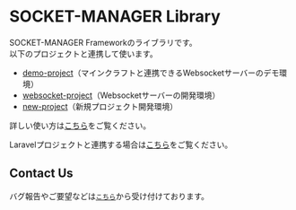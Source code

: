 # SOCKET-MANAGER Library
SOCKET-MANAGER Frameworkのライブラリです。<br />
以下のプロジェクトと連携して使います。<br />

<ul>
    <li><a href="https://github.com/socket-manager/demo-project">demo-project</a>（マインクラフトと連携できるWebsocketサーバーのデモ環境）</li>
    <li><a href="https://github.com/socket-manager/websocket-project">websocket-project</a>（Websocketサーバーの開発環境）</li>
    <li><a href="https://github.com/socket-manager/new-project">new-project</a>（新規プロジェクト開発環境）</li>
</ul>

詳しい使い方は<a href="https://socket-manager.github.io/document/">こちら</a>をご覧ください。<br />

Laravelプロジェクトと連携する場合は<a href="https://socket-manager.github.io/document/laravel.html">こちら</a>をご覧ください。

## Contact Us

バグ報告やご要望などは<a href="mailto:lib.tech.engineer@gmail.com">`こちら`</a>から受け付けております。
